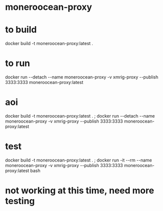 # moneroocean-proxy
 
# to build
docker build -t moneroocean-proxy:latest .

# to run
docker run --detach --name moneroocean-proxy -v xmrig-proxy --publish 3333:3333 moneroocean-proxy:latest

# aoi
docker build -t moneroocean-proxy:latest . ; docker run --detach --name moneroocean-proxy -v xmrig-proxy --publish 3333:3333 moneroocean-proxy:latest

# test
docker build -t moneroocean-proxy:latest . ; docker run -it --rm --name moneroocean-proxy -v xmrig-proxy --publish 3333:3333 moneroocean-proxy:latest bash

# not working at this time, need more testing